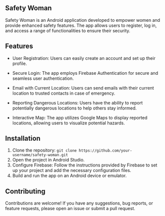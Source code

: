 ## Safety Woman

Safety Woman is an Android application developed to empower women and provide enhanced safety features. The app allows users to register, log in, and access a range of functionalities to ensure their security.

## Features

- User Registration: Users can easily create an account and set up their profile.

- Secure Login: The app employs Firebase Authentication for secure and seamless user authentication.

- Email with Current Location: Users can send emails with their current location to trusted contacts in case of emergency.

- Reporting Dangerous Locations: Users have the ability to report potentially dangerous locations to help others stay informed.

- Interactive Map: The app utilizes Google Maps to display reported locations, allowing users to visualize potential hazards.

## Installation

1. Clone the repository: `git clone https://github.com/your-username/safety-woman.git`
2. Open the project in Android Studio.
3. Configure Firebase: Follow the instructions provided by Firebase to set up your project and add the necessary configuration files.
4. Build and run the app on an Android device or emulator.

## Contributing

Contributions are welcome! If you have any suggestions, bug reports, or feature requests, please open an issue or submit a pull request.



